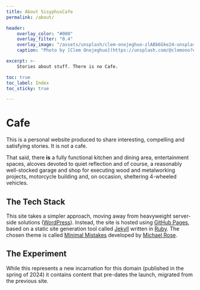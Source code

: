 ```yaml
---
title: About SisyphusCafe
permalink: /about/

header:
    overlay_color: "#000"
    overlay_filter: "0.4"
    overlay_image: "/assets/unsplash/clem-onojeghuo-zlABb6Gke24-unsplash.jpg"
    caption: "Photo by [Clem Onojeghuo](https://unsplash.com/@clemono?utm_content=creditCopyText&utm_medium=referral&utm_source=unsplash) on [Unsplash](https://unsplash.com/photos/person-sitting-inside-restaurant-zlABb6Gke24?utm_content=creditCopyText&utm_medium=referral&utm_source=unsplash)"

excerpt: >-
    Stories about stuff. There is no Cafe.

toc: true
toc_label: Index
toc_sticky: true

---
```


# Cafe
This is a personal website produced to share interesting, compelling and satisfying stories. It is not a cafe. 

That said, there **is** a fully functional kitchen and dining area, entertainment spaces, alcoves devoted to quiet reflection and of course, a reasonably well-stocked garage and shop for executing wood and metalworking projects, motorcycle building and, on occasion, sheltering 4-wheeled vehicles.

## The Tech Stack
This site takes a simpler approach, moving away from heavyweight server-side solutions ([WordPress](https://wordpress.org/)). Instead, the site is hosted using [GitHub Pages](https://pages.github.com/), based on a static site generation tool called [Jekyll](https://jekyllrb.com/) written in [Ruby](https://www.ruby-lang.org/en/). The chosen theme is called [Minimal Mistakes](https://mmistakes.github.io/minimal-mistakes/) developed by [Michael Rose](https://github.com/mmistakes).

## The Experiment
While this represents a new incarnation for this domain (published in the spring of 2024) it contains content that pre-dates the launch, migrated from the previous site.